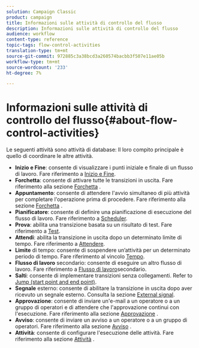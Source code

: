 ```yaml
---
solution: Campaign Classic
product: campaign
title: Informazioni sulle attività di controllo del flusso
description: Informazioni sulle attività di controllo del flusso
audience: workflow
content-type: reference
topic-tags: flow-control-activities
translation-type: tm+mt
source-git-commit: 972885c3a38bcd3a260574bacbb3f507e11ae05b
workflow-type: tm+mt
source-wordcount: '233'
ht-degree: 7%

---
```



# Informazioni sulle attività di controllo del flusso{#about-flow-control-activities}

Le seguenti attività sono attività di database: Il loro compito principale è quello di coordinare le altre attività.

* **Inizio e Fine**: consente di visualizzare i punti iniziale e finale di un flusso di lavoro. Fare riferimento a [Inizio e Fine](../../workflow/using/start-and-end.md).
* **Forchetta**: consente di attivare tutte le transizioni in uscita. Fare riferimento alla sezione [Forchetta](../../workflow/using/fork.md) .
* **Appuntamento**: consente di attendere l&#39;avvio simultaneo di più attività per completare l&#39;operazione prima di procedere. Fare riferimento alla sezione [Forchetta](../../workflow/using/fork.md) .
* **Pianificatore**: consente di definire una pianificazione di esecuzione del flusso di lavoro. Fare riferimento a [Scheduler](../../workflow/using/scheduler.md).
* **Prova**: abilita una transizione basata su un risultato di test. Fare riferimento a [Test](../../workflow/using/test.md).
* **Attendi**: abilita la transizione in uscita dopo un determinato limite di tempo. Fare riferimento a [Attendere](../../workflow/using/wait.md).
* **Limite** di tempo: consente di sospendere un’attività per un determinato periodo di tempo. Fare riferimento al vincolo [Tempo](../../workflow/using/time-constraint.md).
* **Flusso di lavoro** secondario: consente di eseguire un altro flusso di lavoro. Fare riferimento a [Flusso di lavoro](../../workflow/using/sub-workflow.md)secondario.
* **Salti**: consente di implementare transizioni senza collegamenti. Refer to [Jump (start point and end point)](../../workflow/using/jump--start-point-and-end-point-.md).
* **Segnale** esterno: consente di abilitare la transizione in uscita dopo aver ricevuto un segnale esterno. Consulta la sezione [External signal](../../workflow/using/external-signal.md).
* **Approvazione**: consente di inviare un&#39;e-mail a un operatore o a un gruppo di operatori e di attendere che l&#39;approvazione continui con l&#39;esecuzione. Fare riferimento alla sezione [Approvazione](../../workflow/using/approval.md) .
* **Avviso**: consente di inviare un avviso a un operatore o a un gruppo di operatori. Fare riferimento alla sezione [Avviso](../../workflow/using/alert.md) .
* **Attività**: consente di configurare l&#39;esecuzione delle attività. Fare riferimento alla sezione [Attività](../../workflow/using/task.md) .

